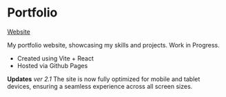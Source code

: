 # Portfolio

[Website](https://yurybursian.pro/)

My portfolio website, showcasing my skills and projects. Work in Progress.

- Created using Vite + React
- Hosted via Github Pages

**Updates**
_ver 2.1_ The site is now fully optimized for mobile and tablet devices, ensuring a seamless experience across all screen sizes.
